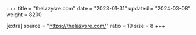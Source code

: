 +++
title = "thelazysre.com"
date = "2023-01-31"
updated = "2024-03-08"
weight = 8200

[extra]
source = "https://thelazysre.com/"
ratio = 19
size = 8
+++
